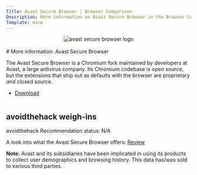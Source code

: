 ```yaml
---
Title: Avast Secure Browser | Browser Comparison
Description: More information on Avast Secure Browser in the Browser Comparison Tool
Template: more
---
```


<center><img src="%assets_url%/logos/avastlogo.png" alt="avast secure browser logo" class="browser-img"></center>

<br>
<div class="column" markdown="1">
# More information: Avast Secure Browser

The Avast Secure Browser is a Chromium fork maintained by developers at Avast, a large antivirus company. Its Chromium codebase is open source, but the extensions that ship out as defaults with the browser are proprietary _and_ closed source. 

* [Download](https://www.avast.com/secure-browser)
</div>

<div class="column" markdown="1">
<div class="card" markdown="1">

## avoidthehack weigh-ins

avoidthehack Recommendation status: N/A

A look into what the Avast Secure Browser offers: <a class="button" href="https://avoidthehack.com/review-avast-security-browser"> Review </a>

**Note:** Avast and its subsidiaries have been implicated in using its products to collect user demographics and browsing history. This data has/was sold to various third parties.

</div>
</div>
</div>
